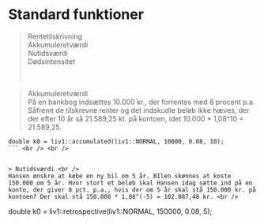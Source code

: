 # Standard funktioner <br />
> Rentetilskrivning <br />
> Akkumuleretværdi <br />
> Nutidsværdi <br />
> Dødsintensitet <br />
> <br /> <br />

> Akkumuleretværdi <br />
På en bankbog indsættes 10.000 kr., der forrentes med 8 procent p.a. Såfremt de tilskrevne renter og det indskudte beløb ikke hæves, der der efter 10 år så 21.589,25 kt. på kontoen, idet 10.000 * 1,08^10 = 21.589,25. <br />
```
double k0 = liv1::accumulated(liv1::NORMAL, 10000, 0.08, 10);
``` <br /> <br />


> Nutidsværdi <br />
Hansen ønskre at købe en ny bil om 5 år. BIlen skønnes at koste 150.000 om 5 år. Hvor stort et beløb skal Hansen idag sætte ind på en konto, der giver 8 pct. p.a., hvis der om 5 år skal stå 150.000 kr. på kontoen? Der skal stå 150.000 * 1,08^(-5) = 102.087,48 kr. <br />
```
double k0 = liv1::retrospective(liv1::NORMAL, 150000, 0.08, 5);
``` <br /> <br />